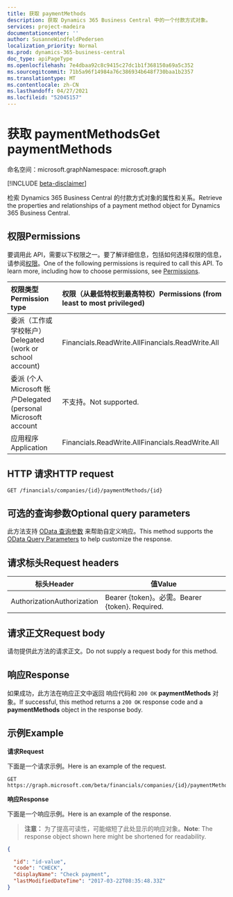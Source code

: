```yaml
---
title: 获取 paymentMethods
description: 获取 Dynamics 365 Business Central 中的一个付款方式对象。
services: project-madeira
documentationcenter: ''
author: SusanneWindfeldPedersen
localization_priority: Normal
ms.prod: dynamics-365-business-central
doc_type: apiPageType
ms.openlocfilehash: 7e4dbaa92c8c9415c27dc1b1f368150a69a5c352
ms.sourcegitcommit: 71b5a96f14984a76c386934b648f730baa1b2357
ms.translationtype: MT
ms.contentlocale: zh-CN
ms.lasthandoff: 04/27/2021
ms.locfileid: "52045157"
---
```

# <a name="get-paymentmethods"></a><span data-ttu-id="628f8-103">获取 paymentMethods</span><span class="sxs-lookup"><span data-stu-id="628f8-103">Get paymentMethods</span></span>

<span data-ttu-id="628f8-104">命名空间：microsoft.graph</span><span class="sxs-lookup"><span data-stu-id="628f8-104">Namespace: microsoft.graph</span></span>

[!INCLUDE [beta-disclaimer](../../includes/beta-disclaimer.md)]

<span data-ttu-id="628f8-105">检索 Dynamics 365 Business Central 的付款方式对象的属性和关系。</span><span class="sxs-lookup"><span data-stu-id="628f8-105">Retrieve the properties and relationships of a payment method object for Dynamics 365 Business Central.</span></span>

## <a name="permissions"></a><span data-ttu-id="628f8-106">权限</span><span class="sxs-lookup"><span data-stu-id="628f8-106">Permissions</span></span>
<span data-ttu-id="628f8-p101">要调用此 API，需要以下权限之一。要了解详细信息，包括如何选择权限的信息，请参阅[权限](/graph/permissions-reference)。</span><span class="sxs-lookup"><span data-stu-id="628f8-p101">One of the following permissions is required to call this API. To learn more, including how to choose permissions, see [Permissions](/graph/permissions-reference).</span></span>

|<span data-ttu-id="628f8-109">权限类型</span><span class="sxs-lookup"><span data-stu-id="628f8-109">Permission type</span></span> |<span data-ttu-id="628f8-110">权限（从最低特权到最高特权）</span><span class="sxs-lookup"><span data-stu-id="628f8-110">Permissions (from least to most privileged)</span></span>|
|:---------------|:------------------------------------------|
|<span data-ttu-id="628f8-111">委派（工作或学校帐户）</span><span class="sxs-lookup"><span data-stu-id="628f8-111">Delegated (work or school account)</span></span>|<span data-ttu-id="628f8-112">Financials.ReadWrite.All</span><span class="sxs-lookup"><span data-stu-id="628f8-112">Financials.ReadWrite.All</span></span> |
|<span data-ttu-id="628f8-113">委派 (个人 Microsoft 帐户</span><span class="sxs-lookup"><span data-stu-id="628f8-113">Delegated (personal Microsoft account</span></span>|<span data-ttu-id="628f8-114">不支持。</span><span class="sxs-lookup"><span data-stu-id="628f8-114">Not supported.</span></span>|
|<span data-ttu-id="628f8-115">应用程序</span><span class="sxs-lookup"><span data-stu-id="628f8-115">Application</span></span>|<span data-ttu-id="628f8-116">Financials.ReadWrite.All</span><span class="sxs-lookup"><span data-stu-id="628f8-116">Financials.ReadWrite.All</span></span>|

## <a name="http-request"></a><span data-ttu-id="628f8-117">HTTP 请求</span><span class="sxs-lookup"><span data-stu-id="628f8-117">HTTP request</span></span>

```
GET /financials/companies/{id}/paymentMethods/{id}
```

## <a name="optional-query-parameters"></a><span data-ttu-id="628f8-118">可选的查询参数</span><span class="sxs-lookup"><span data-stu-id="628f8-118">Optional query parameters</span></span>
<span data-ttu-id="628f8-119">此方法支持 [OData 查询参数](/graph/query-parameters) 来帮助自定义响应。</span><span class="sxs-lookup"><span data-stu-id="628f8-119">This method supports the [OData Query Parameters](/graph/query-parameters) to help customize the response.</span></span>

## <a name="request-headers"></a><span data-ttu-id="628f8-120">请求标头</span><span class="sxs-lookup"><span data-stu-id="628f8-120">Request headers</span></span>
|<span data-ttu-id="628f8-121">标头</span><span class="sxs-lookup"><span data-stu-id="628f8-121">Header</span></span>         |<span data-ttu-id="628f8-122">值</span><span class="sxs-lookup"><span data-stu-id="628f8-122">Value</span></span>                     |
|---------------|--------------------------|
|<span data-ttu-id="628f8-123">Authorization</span><span class="sxs-lookup"><span data-stu-id="628f8-123">Authorization</span></span>  |<span data-ttu-id="628f8-p102">Bearer {token}。必需。</span><span class="sxs-lookup"><span data-stu-id="628f8-p102">Bearer {token}. Required.</span></span> |

## <a name="request-body"></a><span data-ttu-id="628f8-126">请求正文</span><span class="sxs-lookup"><span data-stu-id="628f8-126">Request body</span></span>
<span data-ttu-id="628f8-127">请勿提供此方法的请求正文。</span><span class="sxs-lookup"><span data-stu-id="628f8-127">Do not supply a request body for this method.</span></span>

## <a name="response"></a><span data-ttu-id="628f8-128">响应</span><span class="sxs-lookup"><span data-stu-id="628f8-128">Response</span></span>
<span data-ttu-id="628f8-129">如果成功，此方法在响应正文中返回 响应代码和 `200 OK` **paymentMethods** 对象。</span><span class="sxs-lookup"><span data-stu-id="628f8-129">If successful, this method returns a `200 OK` response code and a **paymentMethods** object in the response body.</span></span>

## <a name="example"></a><span data-ttu-id="628f8-130">示例</span><span class="sxs-lookup"><span data-stu-id="628f8-130">Example</span></span>

<span data-ttu-id="628f8-131">**请求**</span><span class="sxs-lookup"><span data-stu-id="628f8-131">**Request**</span></span>

<span data-ttu-id="628f8-132">下面是一个请求示例。</span><span class="sxs-lookup"><span data-stu-id="628f8-132">Here is an example of the request.</span></span>
```http
GET https://graph.microsoft.com/beta/financials/companies/{id}/paymentMethods/{id}
```

<span data-ttu-id="628f8-133">**响应**</span><span class="sxs-lookup"><span data-stu-id="628f8-133">**Response**</span></span>

<span data-ttu-id="628f8-134">下面是一个响应示例。</span><span class="sxs-lookup"><span data-stu-id="628f8-134">Here is an example of the response.</span></span> 

> <span data-ttu-id="628f8-135">**注意：** 为了提高可读性，可能缩短了此处显示的响应对象。</span><span class="sxs-lookup"><span data-stu-id="628f8-135">**Note**: The response object shown here might be shortened for readability.</span></span>

```json
{

  "id": "id-value",
  "code": "CHECK",
  "displayName": "Check payment",
  "lastModifiedDateTime": "2017-03-22T08:35:48.33Z"
}
```




